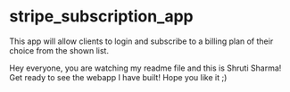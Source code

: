 # stripe_subscription_app
 This app will allow clients to login and subscribe to a billing plan of their choice from the shown list. 

Hey everyone, you are watching my readme file and this is Shruti Sharma!
Get ready to see the webapp I have built!
Hope you like it ;)